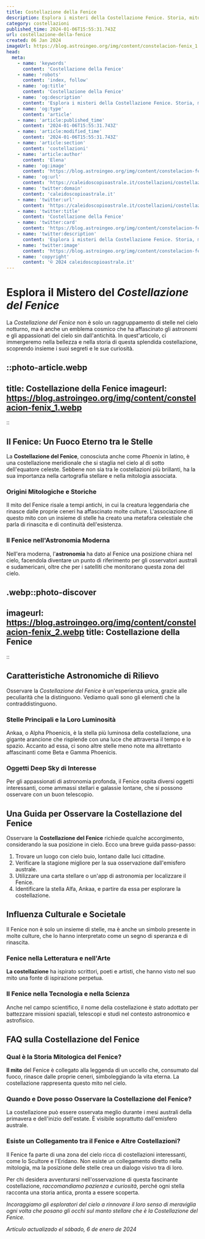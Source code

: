 ```yaml
---
title: Costellazione della Fenice
description: Esplora i misteri della Costellazione Fenice. Storia, mitologia e come osservarla nel cielo serale. Guida completa per appassionati di astronomia.
category: costellazioni
published_time: 2024-01-06T15:55:31.743Z
url: costellazione-della-fenice
created: 06 Jan 2024
imageUrl: https://blog.astroingeo.org/img/content/constelacion-fenix_1.webp
head:
  meta:
    - name: 'keywords'
      content: 'Costellazione della Fenice'
    - name: 'robots'
      content: 'index, follow'
    - name: 'og:title'
      content: 'Costellazione della Fenice'
    - name: 'og:description'
      content: 'Esplora i misteri della Costellazione Fenice. Storia, mitologia e come osservarla nel cielo serale. Guida completa per appassionati di astronomia.'
    - name: 'og:type'
      content: 'article'
    - name: 'article:published_time'
      content: '2024-01-06T15:55:31.743Z'
    - name: 'article:modified_time'
      content: '2024-01-06T15:55:31.743Z'
    - name: 'article:section'
      content: 'costellazioni'
    - name: 'article:author'
      content: 'Elena'
    - name: 'og:image'
      content: 'https://blog.astroingeo.org/img/content/constelacion-fenix_1.webp'
    - name: 'og:url'
      content: 'https://caleidoscopioastrale.it/costellazioni/costellazione-della-fenice'
    - name: 'twitter:domain'
      content: 'caleidoscopioastrale.it'
    - name: 'twitter:url'
      content: 'https://caleidoscopioastrale.it/costellazioni/costellazione-della-fenice'
    - name: 'twitter:title'
      content: 'Costellazione della Fenice'
    - name: 'twitter:card'
      content: 'https://blog.astroingeo.org/img/content/constelacion-fenix_1.webp'
    - name: 'twitter:description'
      content: 'Esplora i misteri della Costellazione Fenice. Storia, mitologia e come osservarla nel cielo serale. Guida completa per appassionati di astronomia.'
    - name: 'twitter:image'
      content: 'https://blog.astroingeo.org/img/content/constelacion-fenix_1.webp'
    - name: 'copyright'
      content: '© 2024 caleidoscopioastrale.it'
---
```

# Esplora il Mistero del *Costellazione del Fenice*

La *Costellazione del Fenice* non è solo un raggruppamento di stelle nel cielo notturno, ma è anche un emblema cosmico che ha affascinato gli astronomi e gli appassionati del cielo sin dall'antichità. In quest'articolo, ci immergeremo nella bellezza e nella storia di questa splendida costellazione, scoprendo insieme i suoi segreti e le sue curiosità.

::photo-article.webp
---
title: Costellazione della Fenice
imageurl: https://blog.astroingeo.org/img/content/constelacion-fenix_1.webp
---
::

## Il Fenice: Un Fuoco Eterno tra le Stelle

La **Costellazione del Fenice**, conosciuta anche come *Phoenix* in latino, è una costellazione meridionale che si staglia nel cielo al di sotto dell'equatore celeste. Sebbene non sia tra le costellazioni più brillanti, ha la sua importanza nella cartografia stellare e nella mitologia associata.

### Origini Mitologiche e Storiche

Il mito del Fenice risale a tempi antichi, in cui la creatura leggendaria che rinasce dalle proprie ceneri ha affascinato molte culture. L'associazione di questo mito con un insieme di stelle ha creato una metafora celestiale che parla di rinascita e di continuità dell'esistenza.

### Il Fenice nell'Astronomia Moderna

Nell'era moderna, l'**astronomia** ha dato al Fenice una posizione chiara nel cielo, facendola diventare un punto di riferimento per gli osservatori australi e sudamericani, oltre che per i satelliti che monitorano questa zona del cielo.

.webp::photo-discover
---
imageurl: https://blog.astroingeo.org/img/content/constelacion-fenix_2.webp
title: Costellazione della Fenice
---
::

## Caratteristiche Astronomiche di Rilievo

Osservare la *Costellazione del Fenice* è un'esperienza unica, grazie alle peculiarità che la distinguono. Vediamo quali sono gli elementi che la contraddistinguono.

### Stelle Principali e la Loro Luminosità

Ankaa, o Alpha Phoenicis, è la stella più luminosa della costellazione, una gigante arancione che risplende con una luce che attraversa il tempo e lo spazio. Accanto ad essa, ci sono altre stelle meno note ma altrettanto affascinanti come Beta e Gamma Phoenicis.

### Oggetti Deep Sky di Interesse

Per gli appassionati di astronomia profonda, il Fenice ospita diversi oggetti interessanti, come ammassi stellari e galassie lontane, che si possono osservare con un buon telescopio.

## Una Guida per Osservare la Costellazione del Fenice

Osservare la **Costellazione del Fenice** richiede qualche accorgimento, considerando la sua posizione in cielo. Ecco una breve guida passo-passo:

1. Trovare un luogo con cielo buio, lontano dalle luci cittadine.
2. Verificare la stagione migliore per la sua osservazione dall'emisfero australe.
3. Utilizzare una carta stellare o un'app di astronomia per localizzare il Fenice.
4. Identificare la stella Alfa, Ankaa, e partire da essa per esplorare la costellazione.

## Influenza Culturale e Societale

Il Fenice non è solo un insieme di stelle, ma è anche un simbolo presente in molte culture, che lo hanno interpretato come un segno di speranza e di rinascita.

### Fenice nella Letteratura e nell'Arte

**La costellazione** ha ispirato scrittori, poeti e artisti, che hanno visto nel suo mito una fonte di ispirazione perpetua.

### Il Fenice nella Tecnologia e nella Scienza

Anche nel campo scientifico, il nome della costellazione è stato adottato per battezzare missioni spaziali, telescopi e studi nel contesto astronomico e astrofisico.

## FAQ sulla Costellazione del Fenice

### Qual è la Storia Mitologica del Fenice?
**Il mito** del Fenice è collegato alla leggenda di un uccello che, consumato dal fuoco, rinasce dalle proprie ceneri, simboleggiando la vita eterna. La costellazione rappresenta questo mito nel cielo.

### Quando e Dove posso Osservare la Costellazione del Fenice?
La costellazione può essere osservata meglio durante i mesi australi della primavera e dell'inizio dell'estate. È visibile soprattutto dall'emisfero australe.

### Esiste un Collegamento tra il Fenice e Altre Costellazioni?
Il Fenice fa parte di una zona del cielo ricca di costellazioni interessanti, come lo Scultore e l'Eridano. Non esiste un collegamento diretto nella mitologia, ma la posizione delle stelle crea un dialogo visivo tra di loro.

Per chi desidera avventurarsi nell'osservazione di questa fascinante costellazione, *raccomandiamo pazienza e curiosità*, perché ogni stella racconta una storia antica, pronta a essere scoperta.

*Incoraggiamo gli esploratori del cielo a rinnovare il loro senso di meraviglia ogni volta che posano gli occhi sul manto stellare che è la Costellazione del Fenice.*

_Artículo actualizado el sábado, 6 de enero de 2024_